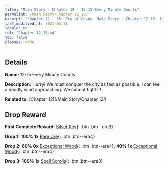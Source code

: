 ```yaml
---
title: "Main Story - Chapter 12 - 12-15 Every Minute Counts"
permalink: /Main Story/Chapter 12_15/
excerpt: "Chapter 12 - 15. Era of Chaos  Main Story - Chapter 12_15. 12-15 Every Minute Counts"
last_modified_at: 2021-03-31
locale: en
ref: "Chapter 12_15.md"
toc: false
classes: wide
---
```


## Details

 **Name:** 12-15 Every Minute Counts

 **Description:** Hurry! We must conquer the city as fast as possible. I can feel a deadly wind approaching. We cannot fight it!

 **Related to:** [Chapter 12](/Main Story/Chapter 12/)

## Drop Reward

 **First Complete Reward:** [Silver Key](/Items/con_693/){: .btn .btn--era3}

 **Drop 1:** **100% 1x** [Rare Ore](/Items/mat_40/){: .btn .btn--era4}

 **Drop 2:** **60% 0x** [Exceptional Wood](/Items/mat_34/){: .btn .btn--era4}, **40% 1x** [Exceptional Wood](/Items/mat_34/){: .btn .btn--era4}

 **Drop 3:** **100% 1x** [Spell Scrolls](/Items/con_694/){: .btn .btn--era3}

